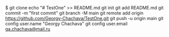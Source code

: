 $ git clone 
echo "# TestOne" >> README.md
git init
git add README.md
git commit -m "first commit"
git branch -M main
git remote add origin https://github.com/Georgy-Chachava/TestOne.git
git push -u origin main
git config user.name "Georgy Chachava"
git config user.email ga.chachava@mail.ru
